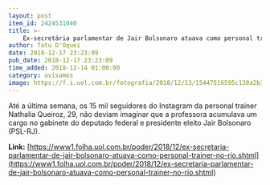 ```yaml
---
layout: post
item_id: 2424531040
title: >-
    Ex-secretária parlamentar de Jair Bolsonaro atuava como personal trainer no Rio
author: Tatu D'Oquei
date: 2018-12-17 23:23:09
pub_date: 2018-12-17 23:23:09
time_added: 2018-12-14 01:00:00
category: avisamos
image: https://f.i.uol.com.br/fotografia/2018/12/13/15447516595c130a2b32bea_1544751659_3x2_md.jpg
---
```


Até a última semana, os 15 mil seguidores do Instagram da personal trainer Nathalia Queiroz, 29, não deviam imaginar que a professora acumulava um cargo no gabinete do deputado federal e presidente eleito Jair Bolsonaro (PSL-RJ).

**Link:** [https://www1.folha.uol.com.br/poder/2018/12/ex-secretaria-parlamentar-de-jair-bolsonaro-atuava-como-personal-trainer-no-rio.shtml](https://www1.folha.uol.com.br/poder/2018/12/ex-secretaria-parlamentar-de-jair-bolsonaro-atuava-como-personal-trainer-no-rio.shtml)

